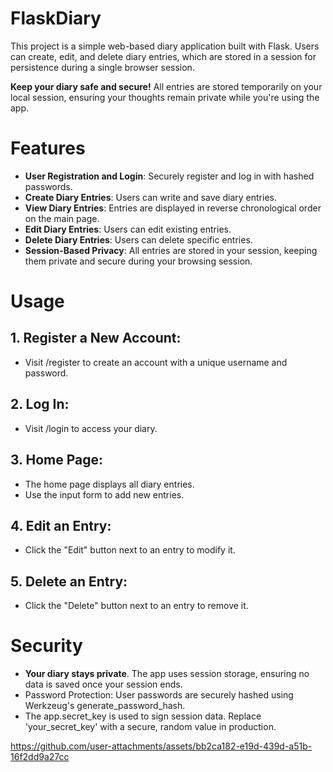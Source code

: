 # FlaskDiary
This project is a simple web-based diary application built with Flask. Users can create, edit, and delete diary entries, which are stored in a session for persistence during a single browser session.

**Keep your diary safe and secure!** All entries are stored temporarily on your local session, ensuring your thoughts remain private while you're using the app.

# Features
- **User Registration and Login**: Securely register and log in with hashed passwords.
- **Create Diary Entries**: Users can write and save diary entries.
- **View Diary Entries**: Entries are displayed in reverse chronological order on the main page.
- **Edit Diary Entries**: Users can edit existing entries.
- **Delete Diary Entries**: Users can delete specific entries.
- **Session-Based Privacy**: All entries are stored in your session, keeping them private and secure during your browsing session.

# Usage
## 1. Register a New Account:
- Visit /register to create an account with a unique username and password.

## 2. Log In:
- Visit /login to access your diary.
  
## 3. Home Page:
- The home page displays all diary entries.
- Use the input form to add new entries.

## 4. Edit an Entry:
- Click the "Edit" button next to an entry to modify it.

## 5. Delete an Entry:
- Click the "Delete" button next to an entry to remove it.

# Security
- **Your diary stays private**. The app uses session storage, ensuring no data is saved once your session ends.
- Password Protection: User passwords are securely hashed using Werkzeug's generate_password_hash.
- The app.secret_key is used to sign session data. Replace 'your_secret_key' with a secure, random value in production.

https://github.com/user-attachments/assets/bb2ca182-e19d-439d-a51b-16f2dd9a27cc
